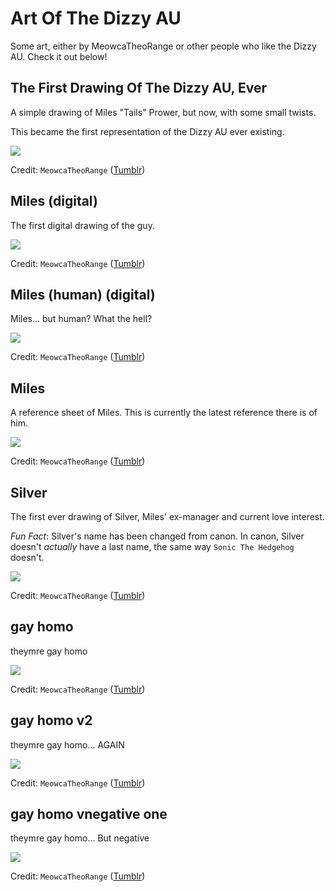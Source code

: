 # Art Of The Dizzy AU

Some art, either by MeowcaTheoRange or other people who like the Dizzy AU. Check it out below!

## The First Drawing Of The Dizzy AU, Ever
A simple drawing of Miles "Tails" Prower, but now, with some small twists.

This became the first representation of the Dizzy AU ever existing.

![](./images/PXL_20220503_054644319-01.jpeg)

Credit: `MeowcaTheoRange` ([Tumblr](https://meowcatheorange.tumblr.com/))

## Miles (digital)
The first digital drawing of the guy.

![](./images/DizTailsDraw.png)

Credit: `MeowcaTheoRange` ([Tumblr](https://meowcatheorange.tumblr.com/))

## Miles (human) (digital)
Miles... but human? What the hell?

![](./images/miles.png)

Credit: `MeowcaTheoRange` ([Tumblr](https://meowcatheorange.tumblr.com/))

## Miles
A reference sheet of Miles. This is currently the latest reference there is of him.

![](./images/PXL_20220509_052525883-01%20(1).jpeg)

Credit: `MeowcaTheoRange` ([Tumblr](https://meowcatheorange.tumblr.com/))

## Silver
The first ever drawing of Silver, Miles' ex-manager and current love interest.

*Fun Fact*: Silver's name has been changed from canon. In canon, Silver doesn't *actually* have a last name, the same way `Sonic The Hedgehog` doesn't.

![](./images/PXL_20220509_052452831-01%20(1).jpeg)

Credit: `MeowcaTheoRange` ([Tumblr](https://meowcatheorange.tumblr.com/))

## gay homo
theymre gay homo

![](./images/PXL_20220511_132713746-01%20(1).jpeg)

Credit: `MeowcaTheoRange` ([Tumblr](https://meowcatheorange.tumblr.com/))

## gay homo v2
theymre gay homo... AGAIN

![](./images/PXL_20220518_070037163-01%20(2).jpeg)

Credit: `MeowcaTheoRange` ([Tumblr](https://meowcatheorange.tumblr.com/))

## gay homo vnegative one
theymre gay homo... But negative

![](./images/20220505_001538_HDR2%20(1).jpeg)

Credit: `MeowcaTheoRange` ([Tumblr](https://meowcatheorange.tumblr.com/))

